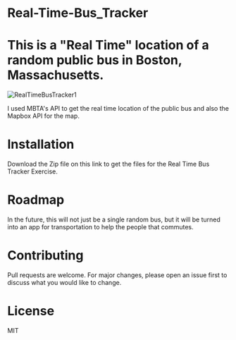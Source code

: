 # Real-Time-Bus_Tracker

# This is a "Real Time" location of a random public bus in Boston, Massachusetts.

![RealTimeBusTracker1](https://user-images.githubusercontent.com/76454035/112937401-d414ac80-90e4-11eb-89fd-14a2f0eda130.png)


I used MBTA's API to get the real time location of the public bus and also the Mapbox API for the map.



# Installation
Download the Zip file on this link to get the files for the Real Time Bus Tracker Exercise.

# Roadmap
In the future, this will not just be a single random bus, but it will be turned into an app for transportation to help the people that commutes.

# Contributing
Pull requests are welcome. For major changes, please open an issue first to discuss what you would like to change.

# License
MIT
